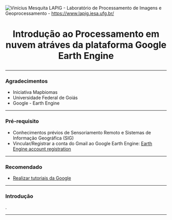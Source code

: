 ![Vinícius Mesquita](Logo.png)
LAPIG - Laboratório de Processamento de Imagens e Geoprocessamento - https://www.lapig.iesa.ufg.br/

# <p align="center">Introdução ao Processamento em nuvem atráves da plataforma Google Earth Engine </p>

--------------

### Agradecimentos
- Iniciativa Mapbiomas
- Universidade Federal de Goiás
- Google - Earth Engine

------

### Pré-requisito

- Conhecimentos prévios de Sensoriamento Remoto e Sistemas de Informação Geográfica (SIG)
- Vincular/Registrar a conta do Gmail ao Google Earth Engine: [Earth Engine account registration](https://signup.earthengine.google.com/)

-------------

### Recomendado

- [Realizar tutoriais da Google](https://developers.google.com/earth-engine/tutorial\_js\_01)

--------------

### Introdução

.

---------------
